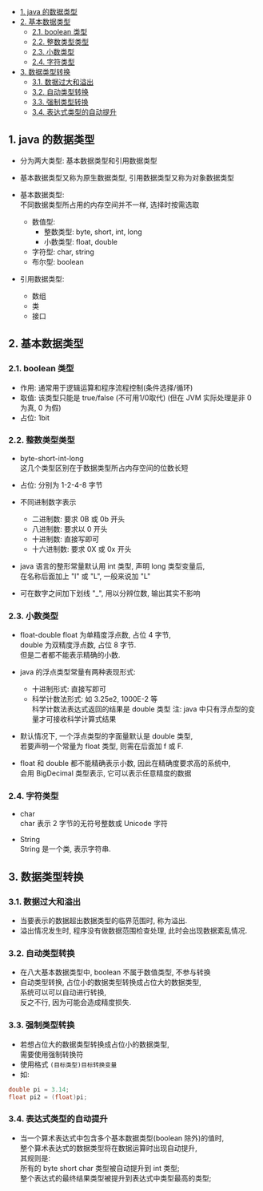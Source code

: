 <!-- TOC -->

- [1. java 的数据类型](#1-java-的数据类型)
- [2. 基本数据类型](#2-基本数据类型)
  - [2.1. boolean 类型](#21-boolean-类型)
  - [2.2. 整数类型类型](#22-整数类型类型)
  - [2.3. 小数类型](#23-小数类型)
  - [2.4. 字符类型](#24-字符类型)
- [3. 数据类型转换](#3-数据类型转换)
  - [3.1. 数据过大和溢出](#31-数据过大和溢出)
  - [3.2. 自动类型转换](#32-自动类型转换)
  - [3.3. 强制类型转换](#33-强制类型转换)
  - [3.4. 表达式类型的自动提升](#34-表达式类型的自动提升)

<!-- /TOC -->

## 1. java 的数据类型
- 分为两大类型: 基本数据类型和引用数据类型
- 基本数据类型又称为原生数据类型, 引用数据类型又称为对象数据类型
- 基本数据类型:     
  不同数据类型所占用的内存空间并不一样, 选择时按需选取
  - 数值型: 
    - 整数类型: byte, short, int, long 
    - 小数类型: float, double
  - 字符型: char, string
  - 布尔型: boolean

- 引用数据类型:
  - 数组
  - 类
  - 接口
  
## 2. 基本数据类型

### 2.1. boolean 类型
- 作用: 通常用于逻辑运算和程序流程控制(条件选择/循环)
- 取值: 该类型只能是 true/false (不可用1/0取代)
  (但在 JVM 实际处理是非 0 为真, 0 为假)
- 占位: 1bit

### 2.2. 整数类型类型
- byte-short-int-long  
  这几个类型区别在于数据类型所占内存空间的位数长短  
- 占位: 分别为 1-2-4-8 字节

- 不同进制数字表示
  - 二进制数: 要求 0B 或 0b 开头
  - 八进制数: 要求以 0 开头
  - 十进制数: 直接写即可
  - 十六进制数: 要求 0X 或 0x 开头

- java 语言的整形常量默认用 int 类型, 声明 long 类型变量后,  
在名称后面加上 "l" 或 "L", 一般来说加 "L"

- 可在数字之间加下划线 "_", 用以分辨位数, 输出其实不影响

### 2.3. 小数类型
- float-double
  float 为单精度浮点数, 占位 4 字节,  
  double 为双精度浮点数, 占位 8 字节.  
  但是二者都不能表示精确的小数.

- java 的浮点类型常量有两种表现形式:
  - 十进制形式: 直接写即可
  - 科学计数法形式: 如 3.25e2, 1000E-2 等  
    科学计数法表达式返回的结果是 double 类型
    注: java 中只有浮点型的变量才可接收科学计算式结果  

- 默认情况下, 一个浮点类型的字面量默认是 double 类型,  
  若要声明一个常量为 float 类型, 则需在后面加 f 或 F.  

- float 和 double 都不能精确表示小数, 因此在精确度要求高的系统中,  
  会用 BigDecimal 类型表示, 它可以表示任意精度的数据  

### 2.4. 字符类型
- char  
  char 表示 2 字节的无符号整数或 Unicode 字符  

- String  
  String 是一个类, 表示字符串.
  

## 3. 数据类型转换

### 3.1. 数据过大和溢出
- 当要表示的数据超出数据类型的临界范围时, 称为溢出.  
- 溢出情况发生时, 程序没有做数据范围检查处理, 此时会出现数据紊乱情况.

### 3.2. 自动类型转换
- 在八大基本数据类型中, boolean 不属于数值类型, 不参与转换  
- 自动类型转换, 占位小的数据类型转换成占位大的数据类型,  
  系统可以可以自动进行转换,  
  反之不行, 因为可能会造成精度损失.

### 3.3. 强制类型转换
- 若想占位大的数据类型转换成占位小的数据类型,  
  需要使用强制转换符
- 使用格式 `(目标类型)目标转换变量`
- 如:
```java
double pi = 3.14;
float pi2 = (float)pi;
```

### 3.4. 表达式类型的自动提升
- 当一个算术表达式中包含多个基本数据类型(boolean 除外)的值时,   
  整个算术表达式的数据类型将在数据运算时出现自动提升,  
  其规则是:  
  所有的 byte short char 类型被自动提升到 int 类型;  
  整个表达式的最终结果类型被提升到表达式中类型最高的类型;  
